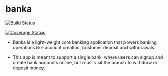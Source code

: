 # banka

[![Build Status](https://travis-ci.org/thevetdoctor/banka.svg?branch=develop)](https://travis-ci.org/thevetdoctor/banka)


[![Coverage Status](https://coveralls.io/repos/github/thevetdoctor/banka/badge.svg?branch=develop)](https://coveralls.io/github/thevetdoctor/banka?branch=develop)



- Banka is a light-weight core banking application that powers banking operations like account creation, customer deposit and withdrawals.

- This app is meant to support a single bank, where users can signup and create bank accounts online, but must visit the branch to withdraw or deposit money.